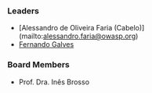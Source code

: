 ### Leaders

* [Alessandro de Oliveira Faria (Cabelo)] (mailto:alessandro.faria@owasp.org)
* [Fernando Galves](mailto:fernando.galves@owasp.org)

### Board Members

* Prof. Dra. Inês Brosso
